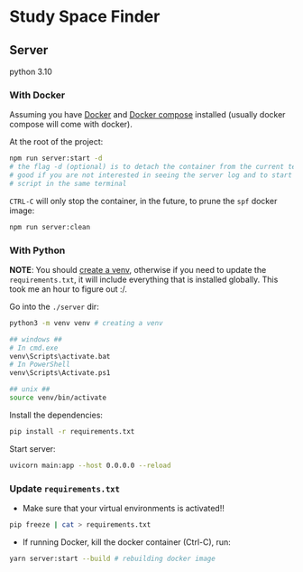 # Study Space Finder

## Server

python 3.10

### With Docker

Assuming you have [Docker](https://www.docker.com/) and [Docker compose](https://docs.docker.com/compose/install/)
installed (usually docker compose will come with docker).

At the root of the project:

```sh
npm run server:start -d
# the flag -d (optional) is to detach the container from the current terminal.
# good if you are not interested in seeing the server log and to start the react
# script in the same terminal
```

`CTRL-C` will only stop the container, in the future, to prune the `spf` docker image:

```sh
npm run server:clean
```

### With Python

**NOTE**: You should [create a venv](https://python.land/virtual-environments/virtualenv),
otherwise if you need to update the `requirements.txt`, it will include everything that is
installed globally. This took me an hour to figure out :/.

Go into the `./server` dir:

```sh
python3 -m venv venv # creating a venv

## windows ##
# In cmd.exe
venv\Scripts\activate.bat
# In PowerShell
venv\Scripts\Activate.ps1

## unix ##
source venv/bin/activate
```

Install the dependencies:

```sh
pip install -r requirements.txt
```

Start server:

```sh
uvicorn main:app --host 0.0.0.0 --reload
```

### Update `requirements.txt`

- Make sure that your virtual environments is activated!!

```sh
pip freeze | cat > requirements.txt
```

- If running Docker, kill the docker container (Ctrl-C), run:

```sh
yarn server:start --build # rebuilding docker image
```
